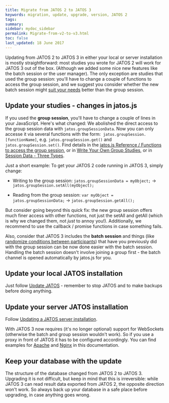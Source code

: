 ```yaml
---
title: Migrate from JATOS 2 to JATOS 3
keywords: migration, update, upgrade, version, JATOS 2
tags: 
summary:
sidebar: mydoc_sidebar
permalink: Migrate-from-v2-to-v3.html
toc: false
last_updated: 18 June 2017
---
```


Updating from JATOS 2 to JATOS 3 in either your local or server installation is mostly straightforward: most studies you wrote for JATOS 2 will work for JATOS 3 out of the box. (Although we added some nice new features like the batch session or the user manager). The only exception are studies that used the group session: you'll have to change a couple of functions to access the group session, and we suggest you consider whether the new batch session might [suit your needs](Session-Data-Three-Types.html#when-to-use) better than the group session. 

## Update your studies - changes in jatos.js

If you used the **group session**, you'll have to change a couple of lines in your JavaScript. Here's what changed: 
We abolished the direct access to the group session data with `jatos.groupSessionData`. Now you can only accesse it via several functions with the form:  `jatos.groupSession.[functionName]`, e.g. `jatos.groupSession.get()` and `jatos.groupSession.set()`. Find details in the [jatos.js Reference / Functions to access the group session](jatos.js-Reference.html#functions-to-access-the-group-session), or in [Write Your Own Group Studies](Write-Your-Own-Group-Studies.html), or in [Session Data - Three Types](Session-Data-Three-Types.html). 

Just a short example: To get your JATOS 2 code running in JATOS 3, simply change: 

* Writing to the group session: `jatos.groupSessionData = myObject;` -> `jatos.groupSession.setAll(myObject);`

* Reading from the group session: `var myObject = jatos.groupSessionData;` -> `jatos.groupSession.getAll();`

But consider going beyond this quick fix: the new group session offers much finer access with other functions, not just the setAll and getAll (which is why we changed them, not *just* to annoy you!). Additionally, we recommend to use the callback / promise functions in case something fails.

Also, consider that JATOS 3 includes the **batch session** and things (like [randomize conditions between participants](Example-Studies.html#randomize-conditions-between-participants-go---no-go-task)) that have you previously did with the group session can be now done easier with the batch session. Handling the batch session doesn't involve joining a group first - the batch channel is opened automatically by jatos.js for you.

## Update your local JATOS installation

Just follow [Update JATOS](Update-JATOS.html) - remember to stop JATOS and to make backups before doing anything.

## Update your server JATOS installation

Follow [Updating a JATOS server installation](Updating-a-JATOS-server-installation.html).

With JATOS 3 now requires (it's no longer optional) support for WebSockets (otherwise the batch and group session wouldn't work). So if you use a proxy in front of JATOS it has to be configured accordingly. You can find examples for [Apache](JATOS-with-Apache.html) and [Nginx](JATOS-with-Nginx.html) in this documentation.

## Keep your database with the update

The structure of the database changed from JATOS 2 to JATOS 3. Upgrading it is not difficult, but keep in mind that this is irreversible: while JATOS 3 can read result data exported from JATOS 2, the opposite direction won't work. So always back up your database in a safe place before upgrading, in case anything goes wrong.  


